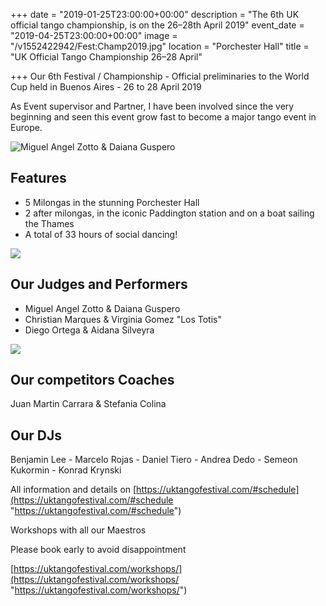 +++
date = "2019-01-25T23:00:00+00:00"
description = "The 6th UK official tango championship, is on the 26–28th April 2019"
event_date = "2019-04-25T23:00:00+00:00"
image = "/v1552422942/Fest:Champ2019.jpg"
location = "Porchester Hall"
title = "UK Official Tango Championship 26–28 April"

+++
Our 6th Festival / Championship - Official preliminaries to the World Cup held in Buenos Aires - 26 to 28 April 2019

As Event supervisor and Partner, I have been involved since the very beginning and seen this event grow fast to become a major tango event in Europe.

![Miguel Angel Zotto & Daiana Guspero](https://res.cloudinary.com/paris-tango/image/upload/v1552423113/zotto%20pic.jpg)

## Features

* 5 Milongas in the stunning Porchester Hall
* 2 after milongas, in the iconic Paddington station and on a boat sailing the Thames
* A total of 33 hours of social dancing!

![](https://res.cloudinary.com/paris-tango/image/upload/v1552439623/los%20totis.jpg)

## Our Judges and Performers

* Miguel Angel Zotto & Daiana Guspero
* Christian Marques & Virginia Gomez "Los Totis"
* Diego Ortega & Aidana Silveyra

![](https://res.cloudinary.com/paris-tango/image/upload/v1552439670/Aldana%20pic.jpg)

## Our competitors Coaches

Juan Martin Carrara & Stefania Colina

## Our DJs

Benjamin Lee - Marcelo Rojas - Daniel Tiero - Andrea Dedo - Semeon Kukormin - Konrad Krynski

All information and details on [https://uktangofestival.com/#schedule](https://uktangofestival.com/#schedule "https://uktangofestival.com/#schedule")

Workshops with all our Maestros

Please book early to avoid disappointment

[https://uktangofestival.com/workshops/](https://uktangofestival.com/workshops/ "https://uktangofestival.com/workshops/")
